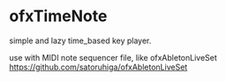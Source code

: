 # ofxTimeNote

simple and lazy time_based key player.

use with MIDI note sequencer file, like ofxAbletonLiveSet https://github.com/satoruhiga/ofxAbletonLiveSet
